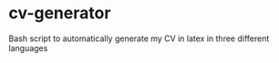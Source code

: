 cv-generator
============

Bash script to automatically generate my CV in latex in three different languages
